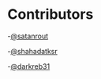 <!-- @format -->

# Contributors

-[@satanrout](https://github.com/satanrout)

-[@shahadatksr](https://github.com/shahadatksr)

-[@darkreb31](https://github.com/darkreb31)
